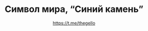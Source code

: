 ---
title: Символ мира, “Синий камень”
description: Значок. 32 мм, ручная работа
author: https://t.me/thegello
cost: 3000₸
---